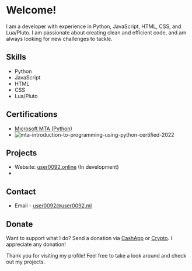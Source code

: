 # Welcome!

I am a developer with experience in Python, JavaScript, HTML, CSS, and Lua/Pluto. I am passionate about creating clean and efficient code, and am always looking for new challenges to tackle.

## Skills
- Python
- JavaScript
- HTML
- CSS
- Lua/Pluto

## Certifications
- [Microsoft MTA (Python)](https://support.microsoft.com/en-us/topic/earn-a-microsoft-technology-associate-mta-certification-357215d0-31ce-0620-feba-1bb60165b770)
- ![mta-introduction-to-programming-using-python-certified-2022](https://github.com/User00092/User00092/assets/103274860/9f6ec4d7-8e77-4c34-b062-2e0a3ce4e5e9)

## Projects

- Website: [user0092.online](https://www.user0092.online/) (In development)
- 

## Contact
- Email - user0092@user0092.ml

## Donate
Want to support what I do? Send a donation via [CashApp](https://cash.app/$user0092) or [Crypto](https://user0092.cb.id). I appreciate any donation!

Thank you for visiting my profile! Feel free to take a look around and check out my projects.
